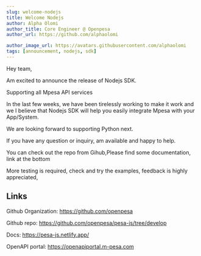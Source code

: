 ```yaml
---
slug: welcome-nodejs
title: Welcome Nodejs
author: Alpha Olomi
author_title: Core Engineer @ Openpesa
author_url: https://github.com/alphaolomi

author_image_url: https://avatars.githubusercontent.com/alphaolomi
tags: [announcement, nodejs, sdk]
---
```


Hey team,

Am excited to announce the release of Nodejs SDK.

Supporting all Mpesa API services

In the last few weeks, we have been tirelessly working to make it work and we I believe that Nodejs SDK will help you easily integrate Mpesa with your App/System.

We are looking forward to supporting Python next.

If you have any question or inquiry, am available and happy to help.

You can check out the repo from Gihub,Please find some documentation, link at the bottom

More testing is required, check and try the examples, feedback is highly appreciated,

## Links

Github Organization: https://github.com/openpesa

Github repo: https://github.com/openpesa/pesa-js/tree/develop

Docs: https://pesa-js.netlify.app/

OpenAPI portal: https://openapiportal.m-pesa.com
